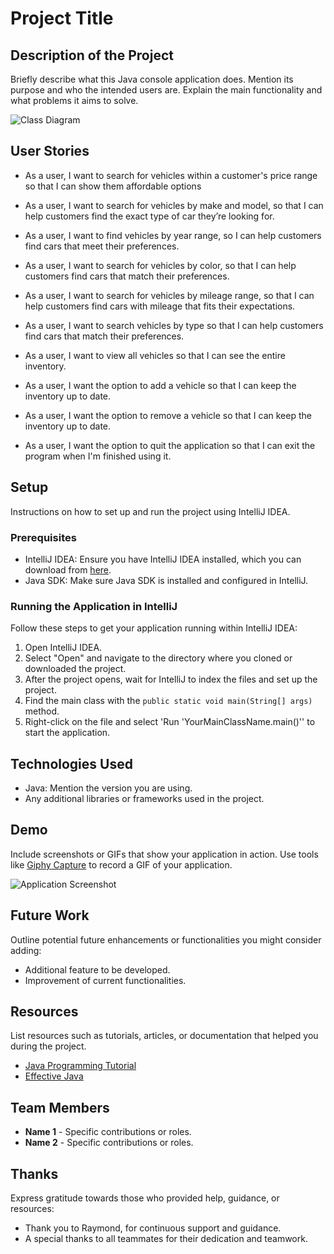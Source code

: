# Project Title

## Description of the Project

Briefly describe what this Java console application does. Mention its purpose and who the intended users are. Explain the main functionality and what problems it aims to solve.

![Class Diagram](path/to/your/class_diagram.png)

## User Stories

- As a user, I want to search for vehicles within a customer's price range so that I can show them affordable options

- As a user, I want to search for vehicles by make and model, so that I can help customers find the exact type of car they’re looking for.

- As a user, I want to find vehicles by year range, so I can help customers find cars that meet their preferences.

- As a user, I want to search for vehicles by color, so that I can help customers find cars that match their preferences.

- As a user, I want to search for vehicles by mileage range, so that I can help customers find cars with mileage that fits their expectations.

- As a user, I want to search vehicles by type so that I can help customers find cars that match their preferences.

- As a user, I want to view all vehicles so that I can see the entire inventory.

- As a user, I want the option to add a vehicle so that I can keep the inventory up to date.

- As a user, I want the option to remove a vehicle so that I can keep the inventory up to date.

- As a user, I want the option to quit the application so that I can exit the program when I'm finished using it.
## Setup

Instructions on how to set up and run the project using IntelliJ IDEA.

### Prerequisites

- IntelliJ IDEA: Ensure you have IntelliJ IDEA installed, which you can download from [here](https://www.jetbrains.com/idea/download/).
- Java SDK: Make sure Java SDK is installed and configured in IntelliJ.

### Running the Application in IntelliJ

Follow these steps to get your application running within IntelliJ IDEA:

1. Open IntelliJ IDEA.
2. Select "Open" and navigate to the directory where you cloned or downloaded the project.
3. After the project opens, wait for IntelliJ to index the files and set up the project.
4. Find the main class with the `public static void main(String[] args)` method.
5. Right-click on the file and select 'Run 'YourMainClassName.main()'' to start the application.

## Technologies Used

- Java: Mention the version you are using.
- Any additional libraries or frameworks used in the project.

## Demo

Include screenshots or GIFs that show your application in action. Use tools like [Giphy Capture](https://giphy.com/apps/giphycapture) to record a GIF of your application.

![Application Screenshot](path/to/your/screenshot.png)

## Future Work

Outline potential future enhancements or functionalities you might consider adding:

- Additional feature to be developed.
- Improvement of current functionalities.

## Resources

List resources such as tutorials, articles, or documentation that helped you during the project.

- [Java Programming Tutorial](https://www.example.com)
- [Effective Java](https://www.example.com)

## Team Members

- **Name 1** - Specific contributions or roles.
- **Name 2** - Specific contributions or roles.

## Thanks

Express gratitude towards those who provided help, guidance, or resources:

- Thank you to Raymond, for continuous support and guidance.
- A special thanks to all teammates for their dedication and teamwork.
 